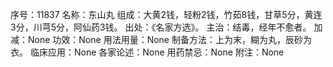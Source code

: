 序号：11837
名称：东山丸
组成：大黄2钱，轻粉2钱，竹茹8钱，甘草5分，黄连3分，川芎5分，阿仙药3钱。
出处：《名家方选》。
主治：结毒，经年不愈者。
加减：None
功效：None
用法用量：None
制备方法：上为末，糊为丸，辰砂为衣。
临床应用：None
各家论述：None
用药禁忌：None
附注：None
